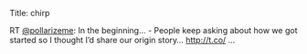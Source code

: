 Title: chirp

RT <a href="http://twitter.com/pollarizeme">@pollarizeme</a>: In the beginning... - People keep asking about how we got started so I thought I’d share our origin story… <a href="http://t.co/">http://t.co/</a> ...
